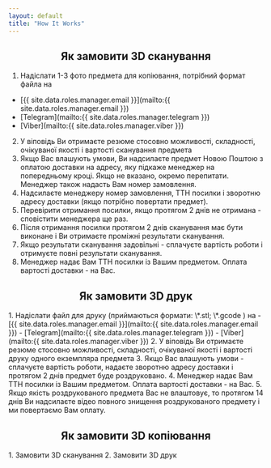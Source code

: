 ```yaml
---
layout: default
title: "How It Works"
---
```


<h2 align="center">
Як замовити 3D сканування
</h2>


1. Надіслати 1-3 фото предмета для копіювання, потрібний формат файла на 
  - [{{ site.data.roles.manager.email }}](mailto:{{ site.data.roles.manager.email }}) 
  - [Telegram](mailto:{{ site.data.roles.manager.telegram }}) 
  - [Viber](mailto:{{ site.data.roles.manager.viber }}) 
2. У віповідь Ви отримаєте резюме стосовно можливості, складності, очікуваної якості і вартості сканування предмета
3. Якщо Вас влашують умови, Ви надсилаєте предмет Новою Поштою з оплатою доставки на адресу, яку підкаже менеджер на попередньому кроці. Якщо не вказано, окремо перепитати. Менеджер також надасть Вам номер замовлення.
4. Надсилаєте менеджеру номер замовлення, ТТН посилки і зворотню адресу доставки (якщо потрібно повертати предмет).
5. Перевірити отримання посилки, якщо протягом 2 днів не отримана - сповістити менеджера ще раз.
6. Після отримання посилки протягом 2 днів сканування має бути виконане і Ви отримаєте проміжні результати сканування.
8. Якщо результати сканування задовільні - сплачуєте вартість роботи і отримуєте повні результати сканування.
9. Менеджер надає Вам ТТН посилки із Вашим предметом. Оплата вартості доставки - на Вас.

<h2 align="center">
Як замовити 3D друк
</h2>
1. Надіслати файл для друку (приймаються формати: \*.stl; \*.gcode ) на
  - [{{ site.data.roles.manager.email }}](mailto:{{ site.data.roles.manager.email }}) 
  - [Telegram](mailto:{{ site.data.roles.manager.telegram }}) 
  - [Viber](mailto:{{ site.data.roles.manager.viber }}) 
2. У віповідь Ви отримаєте резюме стосовно можливості, складності, очікуваної якості і вартості друку одного екземпляра предмета
3. Якщо Вас влашують умови - сплачуєте вартість роботи, надаєте зворотню адресу доставки і протягом 2 днів предмет буде роздруковано.
4. Менеджер надає Вам ТТН посилки із Вашим предметом. Оплата вартості доставки - на Вас.
5. Якщо якість роздрукованого предмета Вас не влаштовує, то протягом 14 днів Ви надсилаєте відео повного знищення роздрукованого предмету і ми повертаємо Вам оплату.



<h2 align="center">
Як замовити 3D копіювання
</h2>
1. Замовити 3D сканування
2. Замовити 3D друк
